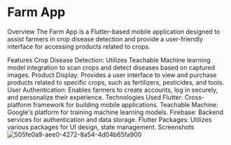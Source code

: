 # Farm App
Overview
The Farm App is a Flutter-based mobile application designed to assist farmers in crop disease detection and provide a user-friendly interface for accessing products related to crops.

Features
Crop Disease Detection: Utilizes Teachable Machine learning model integration to scan crops and detect diseases based on captured images.
Product Display: Provides a user interface to view and purchase products related to specific crops, such as fertilizers, pesticides, and tools.
User Authentication: Enables farmers to create accounts, log in securely, and personalize their experience.
Technologies Used
Flutter: Cross-platform framework for building mobile applications.
Teachable Machine: Google's platform for training machine learning models.
Firebase: Backend services for authentication and data storage.
Flutter Packages: Utilizes various packages for UI design, state management.
Screenshots
![505fe0a9-aee0-4272-8a54-4d04b65fa900](https://github.com/kharsh807/farmApp/assets/121211344/0b920b49-39f2-459b-86d2-c9415118c8e9)
